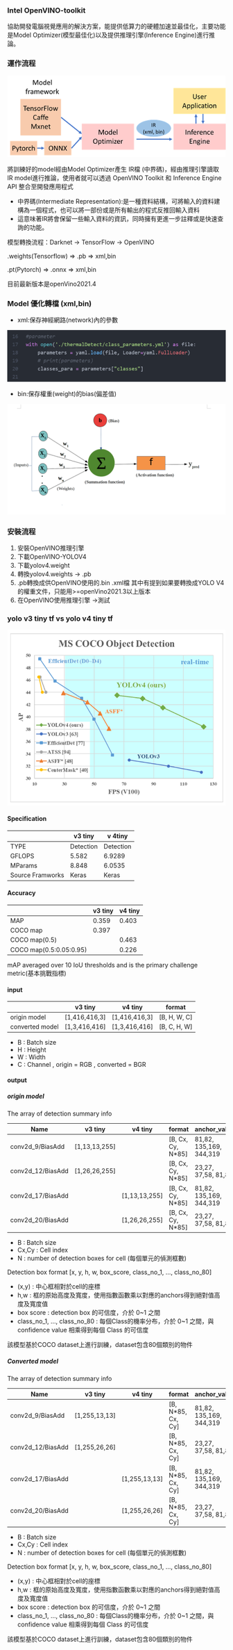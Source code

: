### Intel OpenVINO-toolkit
協助開發電腦視覺應用的解決方案，能提供低算力的硬體加速並最佳化，主要功能是Model Optimizer(模型最佳化)以及提供推理引擎(Inference Engine)進行推論。



### 運作流程
![](assets/markdown-img-paste-20220315002919174.png)

將訓練好的model經由Model Optimizer產生 IR檔 (中界碼)，經由推理引擎讀取 IR model進行推論，使用者就可以透過 OpenVINO Toolkit 和 Inference Engine API 整合至開發應用程式

* 中界碼(Intermediate Representation):是一種資料結構，可將輸入的資料建構為一個程式，也可以將一部份或是所有輸出的程式反推回輸入資料
* 這意味著IR將會保留一些輸入資料的資訊，同時擁有更進一步註釋或是快速查詢的功能。

模型轉換流程：Darknet → TensorFlow → OpenVINO

.weights(Tensorflow) => .pb =>  xml,bin

.pt(Pytorch) => .onnx => xml,bin

目前最新版本是openVino2021.4

### Model 優化轉檔 (xml,bin)

* xml:保存神經網路(network)內的參數

![](assets/markdown-img-paste-20220315012330315.png)

* bin:保存權重(weight)的bias(偏差值)

![](assets/markdown-img-paste-20220315003406478.png)

### 安裝流程
1. 安裝OpenVINO推理引擎
2. 下載OpenVINO-YOLOV4
3. 下載yolov4.weight
4. 轉換yolov4.weights -> .pb
5. .pb轉換成供OpenVINO使用的.bin .xml檔
其中有提到如果要轉換成YOLO V4的權重文件，只能用>=openVino2021.3以上版本
6. 在OpenVINO使用推理引擎 ->測試

### yolo v3 tiny tf vs yolo v4 tiny tf
![](assets/markdown-img-paste-20220315111558831.png)
#### Specification
|      |v3 tiny|v 4tiny|
|------|-------|-------|
|TYPE             |Detection| Detection|
|GFLOPS           | 5.582   | 6.9289   |
|MParams          | 8.848   | 6.0535   |
|Source Framworks | Keras   | Keras    |

#### Accuracy
|      |v3 tiny|v4 tiny|
|------|-------|-------|
|MAP  |0.359|0.403|
|COCO map|    0.397|      |
|COCO map(0.5)| |  0.463     |
|COCO map(0.5:0.05:0.95)   |   | 0.226  |


mAP averaged over 10 IoU thresholds and is the primary challenge metric(基本挑戰指標)



#### input

|      |v3 tiny|v4 tiny|format|
|------|-------|-------|------|
|origin model|[1,416,416,3]|[1,416,416,3]|[B, H, W, C]
|converted model|[1,3,416,416]|[1,3,416,416]|[B, C, H, W]

* B : Batch size
* H : Height
* W : Width
* C : Channel , origin = RGB , converted = BGR


#### output

##### origin model

The array of detection summary info

| Name |v3 tiny|v4 tiny|format|anchor_value|
|------|-------|-------|------|------------|
|conv2d_9/BiasAdd |[1,13,13,255]|   |[B, Cx, Cy, N*85]|81,82, 135,169, 344,319|
|conv2d_12/BiasAdd|[1,26,26,255]|   |[B, Cx, Cy, N*85]|23,27, 37,58, 81,82|
|conv2d_17/BiasAdd|             |[1,13,13,255]|[B, Cx, Cy, N*85]|81,82, 135,169, 344,319|
|conv2d_20/BiasAdd|             |[1,26,26,255]|[B, Cx, Cy, N*85]|23,27, 37,58, 81,82|

* B : Batch size
* Cx,Cy : Cell index
* N : number of detection boxes for cell (每個單元的偵測框數)

Detection box format [x, y, h, w, box_score, class_no_1, …, class_no_80]

* (x,y) : 中心框相對於cell的座標
* h,w : 框的原始高度及寬度，使用指數函數乘以對應的anchors得到絕對值高度及寬度值
* box score : detection box 的可信度，介於 0~1 之間
* class_no_1, …, class_no_80 : 每個Class的機率分布，介於 0~1 之間，與 confidence value 相乘得到每個 Class 的可信度

該模型基於COCO dataset上進行訓練，dataset包含80個類別的物件

##### Converted model

The array of detection summary info

| Name |v3 tiny|v4 tiny|format|anchor_value|
|------|-------|-------|------|------------|
|conv2d_9/BiasAdd |[1,255,13,13]|   |[B, N*85, Cx, Cy]|81,82, 135,169, 344,319|
|conv2d_12/BiasAdd|[1,255,26,26]|   |[B, N*85, Cx, Cy]|23,27, 37,58, 81,82|
|conv2d_17/BiasAdd|             |[1,255,13,13]|[B, N*85, Cx, Cy]|81,82, 135,169, 344,319|
|conv2d_20/BiasAdd|             |[1,255,26,26]|[B, N*85, Cx, Cy]|23,27, 37,58, 81,82|

* B : Batch size
* Cx,Cy : Cell index
* N : number of detection boxes for cell (每個單元的偵測框數)

Detection box format [x, y, h, w, box_score, class_no_1, …, class_no_80]

* (x,y) : 中心框相對於cell的座標
* h,w : 框的原始高度及寬度，使用指數函數乘以對應的anchors得到絕對值高度及寬度值
* box score : detection box 的可信度，介於 0~1 之間
* class_no_1, …, class_no_80 : 每個Class的機率分布，介於 0~1 之間，與 confidence value 相乘得到每個 Class 的可信度

該模型基於COCO dataset上進行訓練，dataset包含80個類別的物件
